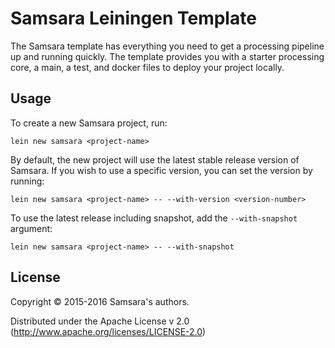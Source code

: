 # Samsara Leiningen Template

The Samsara template has everything you need to get a processing
pipeline up and running quickly. The template provides you with a
starter processing core, a main, a test, and docker files to deploy
your project locally.

## Usage

To create a new Samsara project, run:

    lein new samsara <project-name>

By default, the new project will use the latest stable release version
of Samsara. If you wish to use a specific version, you can set the
version by running:

    lein new samsara <project-name> -- --with-version <version-number>

To use the latest release including snapshot, add the `--with-snapshot` argument:

    lein new samsara <project-name> -- --with-snapshot

## License

Copyright © 2015-2016 Samsara's authors.

Distributed under the Apache License v 2.0 (http://www.apache.org/licenses/LICENSE-2.0)
